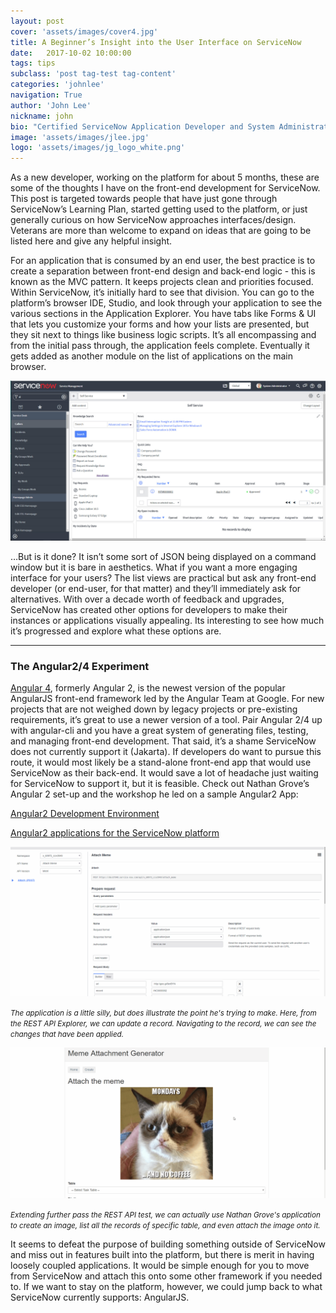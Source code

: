 ```yaml
---
layout: post
cover: 'assets/images/cover4.jpg'
title: A Beginner’s Insight into the User Interface on ServiceNow
date:   2017-10-02 10:00:00
tags: tips
subclass: 'post tag-test tag-content'
categories: 'johnlee'
navigation: True
author: 'John Lee'
nickname: john
bio: "Certified ServiceNow Application Developer and System Administrator"
image: 'assets/images/jlee.jpg'
logo: 'assets/images/jg_logo_white.png'
---
```

<p>
  As a new developer, working on the platform for about 5 months, these are some of the thoughts I have on the front-end development for ServiceNow. This post is targeted towards people that have just gone through ServiceNow’s Learning Plan, started getting used to the platform, or just generally curious on how ServiceNow approaches interfaces/design. Veterans are more than welcome to expand on ideas that are going to be listed here and give any helpful insight.
</p>
<p>
For an application that is consumed by an end user, the best practice is to create a separation between front-end design and back-end logic - this is known as the MVC pattern. It keeps projects clean and priorities focused. Within ServiceNow, it’s initially hard to see that division. You can go to the platform’s browser IDE, Studio, and look through your application to see the various sections in the Application Explorer. You have tabs like Forms & UI that lets you customize your forms and how your lists are presented, but they sit next to things like business logic scripts. It’s all encompassing and from the initial pass through, the application feels complete. Eventually it gets added as another module on the list of applications on the main browser.
</p>

<p>
  <img src="assets/images/UserInter/BasicSite.jpg" alt="Test Image" />
</p>

<p>
  …But is it done? It isn’t some sort of JSON being displayed on a command window but it is bare in aesthetics. What if you want a more engaging interface for your users? The list views are practical but ask any front-end developer (or end-user, for that matter) and they’ll immediately ask for alternatives. With over a decade worth of feedback and upgrades, ServiceNow has created other options for developers to make their instances or applications visually appealing. Its interesting to see how much it’s progressed and explore what these options are.
</p>

<hr />

<h3 id="angular4">The Angular2/4 Experiment</h3>

<p>
<a href="http://angularjs.blogspot.com/2017/03/angular-400-now-available.html">Angular 4</a>, formerly Angular 2, is the newest version of the popular AngularJS front-end framework led by the Angular Team at Google. For new projects that are not weighed down by legacy projects or pre-existing requirements, it’s great to use a newer version of a tool. Pair Angular 2/4 up with angular-cli and you have a great system of generating files, testing, and managing front-end development. That said, it’s a shame ServiceNow does not currently support it (Jakarta).  If developers do want to pursue this route, it would most likely be a stand-alone front-end app that would use ServiceNow as their back-end. It would save a lot of headache just waiting for ServiceNow to support it, but it is feasible. Check out Nathan Grove’s Angular 2 set-up and the workshop he led on a sample Angular2 App:
</p>

<p><a href="https://community.servicenow.com/docs/DOC-6626">Angular2 Development Environment</a></p>
<p><a href="https://community.servicenow.com/docs/DOC-6788">Angular2 applications for the ServiceNow platform</a></p>

<p>
  <img src="assets/images/UserInter/Angular4_Attach_Test.gif" alt="Angular4 Test Attachment" />
</p>
<p><small><i>
The application is a little silly, but does illustrate the point he's trying to make. Here, from the REST API Explorer, we can update a record. Navigating to the record, we can see the changes that have been applied.
</i></small></p>

<p>
  <img src="assets/images/UserInter/Angular4_Attach_Application.gif" alt="Angular4 Application Attachment" />
</p>
<p><small><i>
Extending further pass the REST API test, we can actually use Nathan Grove's application to create an image, list all the records of specific table, and even attach the image onto it.
</i></small></p>

<p>
It seems to defeat the purpose of building something outside of ServiceNow and miss out in features built into the platform, but there is merit in having loosely coupled applications. It would be simple enough for you to move from ServiceNow and attach this onto some other framework if you needed to. If we want to stay on the platform, however, we could jump back to what ServiceNow currently supports: AngularJS.
<p>
